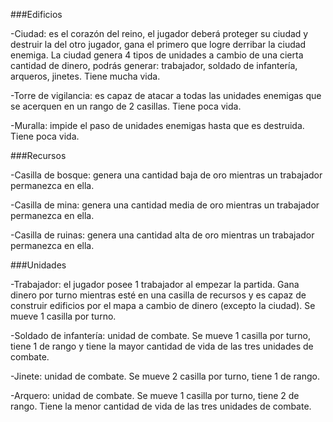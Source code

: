 ###Edificios

-Ciudad: es el corazón del reino, el jugador deberá proteger su ciudad y destruir la del otro jugador, gana el primero que logre derribar la ciudad enemiga. La ciudad genera 4 tipos de unidades a cambio de una cierta cantidad de dinero, podrás generar: trabajador, soldado de infantería, arqueros, jinetes. Tiene mucha vida.

-Torre de vigilancia: es capaz de atacar a todas las unidades enemigas que se acerquen en un rango de 2 casillas. Tiene poca vida.

-Muralla: impide el paso de unidades enemigas hasta que es destruida. Tiene poca vida.

###Recursos

-Casilla de bosque: genera una cantidad baja de oro mientras un trabajador permanezca en ella.

-Casilla de mina: genera una cantidad media de oro mientras un trabajador permanezca en ella.

-Casilla de ruinas: genera una cantidad alta de oro mientras un trabajador permanezca en ella.

###Unidades

-Trabajador: el jugador posee 1 trabajador al empezar la partida. Gana dinero por turno mientras esté en una casilla de recursos y es capaz de construir edificios por el mapa a cambio de dinero (excepto la ciudad). Se mueve 1 casilla por turno.

-Soldado de infantería: unidad de combate. Se mueve 1 casilla por turno, tiene 1 de rango y tiene la mayor cantidad de vida de las tres unidades de combate.

-Jinete: unidad de combate. Se mueve 2 casilla por turno, tiene 1 de rango.

-Arquero: unidad de combate. Se mueve 1 casilla por turno, tiene 2 de rango. Tiene la menor cantidad de vida de las tres unidades de combate.

